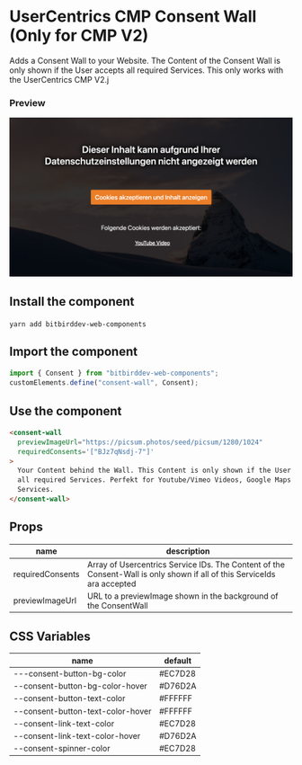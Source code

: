 # UserCentrics CMP Consent Wall (Only for CMP V2)

Adds a Consent Wall to your Website. The Content of the Consent Wall is only shown if the User accepts all required Services. This only works with the UserCentrics CMP V2.j

### Preview

![Preview](https://github.com/bitbirddev/web-components/blob/main/components/consent/preview.png?raw=true)

## Install the component

`yarn add bitbirddev-web-components`

## Import the component

```js
import { Consent } from "bitbirddev-web-components";
customElements.define("consent-wall", Consent);
```

## Use the component

```html
<consent-wall
  previewImageUrl="https://picsum.photos/seed/picsum/1280/1024"
  requiredConsents='["BJz7qNsdj-7"]'
>
  Your Content behind the Wall. This Content is only shown if the User accepts
  all required Services. Perfekt for Youtube/Vimeo Videos, Google Maps or other
  Services.
</consent-wall>
```

## Props

| name             | description                                                                                                             |
| ---------------- | ----------------------------------------------------------------------------------------------------------------------- |
| requiredConsents | Array of Usercentrics Service IDs. The Content of the Consent-Wall is only shown if all of this ServiceIds ara accepted |
| previewImageUrl  | URL to a previewImage shown in the background of the ConsentWall                                                        |

## CSS Variables

| name                              | default |
| --------------------------------- | ------- |
| ---consent-button-bg-color        | #EC7D28 |
| --consent-button-bg-color-hover   | #D76D2A |
| --consent-button-text-color       | #FFFFFF |
| --consent-button-text-color-hover | #FFFFFF |
| --consent-link-text-color         | #EC7D28 |
| --consent-link-text-color-hover   | #D76D2A |
| --consent-spinner-color           | #EC7D28 |
